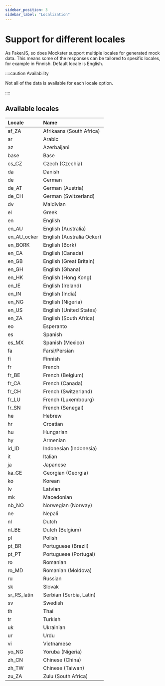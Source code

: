 ```yaml
---
sidebar_position: 3
sidebar_label: "Localization"
---
```


# Support for different locales

As FakerJS, so does Mockster support multiple locales for generated mock data. This means some of the responses can be tailored to spesific locales, for example in Finnish. Default locale is English.

::::caution Availability

Not all of the data is available for each locale option. 

::::

## Available locales

|Locale|Name|
|:---------|:---------|
|af_ZA|Afrikaans (South Africa)|
|ar|Arabic|
|az|Azerbaijani|
|base|Base|
|cs_CZ|Czech (Czechia)|
|da|Danish|
|de|German|
|de_AT|German (Austria)|
|de_CH|German (Switzerland)|
|dv|Maldivian|
|el|Greek|
|en|English|
|en_AU|English (Australia)|
|en_AU_ocker|English (Australia Ocker)|
|en_BORK|English (Bork)|
|en_CA|English (Canada)|
|en_GB|English (Great Britain)|
|en_GH|English (Ghana)|
|en_HK|English (Hong Kong)|
|en_IE|English (Ireland)|
|en_IN|English (India)|
|en_NG|English (Nigeria)|
|en_US|English (United States)|
|en_ZA|English (South Africa)|
|eo|Esperanto|
|es|Spanish|
|es_MX|Spanish (Mexico)|
|fa|Farsi/Persian|
|fi|Finnish|
|fr|French|
|fr_BE|French (Belgium)|_BE
|fr_CA|French (Canada)|_CA
|fr_CH|French (Switzerland)|_CH
|fr_LU|French (Luxembourg)|_LU
|fr_SN|French (Senegal)|_SN
|he|Hebrew|
|hr|Croatian|
|hu|Hungarian|
|hy|Armenian|
|id_ID|Indonesian (Indonesia)|
|it|Italian|
|ja|Japanese|
|ka_GE|Georgian (Georgia)|
|ko|Korean|
|lv|Latvian|
|mk|Macedonian|
|nb_NO|	Norwegian (Norway)|
|ne|Nepali|
|nl|Dutch|
|nl_BE|Dutch (Belgium)|
|pl|Polish|
|pt_BR|Portuguese (Brazil)|
|pt_PT|Portuguese (Portugal)|
|ro|Romanian|
|ro_MD|Romanian (Moldova)|
|ru|Russian|
|sk|Slovak|
|sr_RS_latin|Serbian (Serbia, Latin)|
|sv|Swedish|
|th|Thai|
|tr|Turkish|
|uk|Ukrainian|
|ur|Urdu|
|vi|Vietnamese|
|yo_NG|Yoruba (Nigeria)|
|zh_CN|Chinese (China)|
|zh_TW|Chinese (Taiwan)|
|zu_ZA|Zulu (South Africa)|